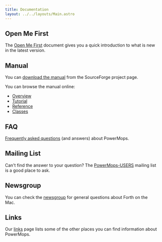 ```yaml
---
title: Documentation
layout: ../../layouts/Main.astro
---
```


## Open Me First

The [Open Me First](/pmops/OpenMeFirst) document gives you a quick
introduction to what is new in the latest version.

## Manual

You can [download the
manual](http://sourceforge.net/project/showfiles.php?group_id=152075)
from the SourceForge project page.

You can browse the manual online:

- [Overview](/pmops/Overview)
- [Tutorial](/pmops/Tutorial)
- [Reference](/pmops/Reference)
- [Classes](/pmops/Classes)

## FAQ

[Frequently asked questions](/pmops/FAQ) (and answers) about PowerMops.

## Mailing List

Can't find the answer to your question? The
[PowerMops-USERS](https://sourceforge.net/p/powermops/mailman/powermops-users/)
mailing list is a good place to ask.

## Newsgroup

You can check the [newsgroup](news://comp.lang.forth.mac) for general
questions about Forth on the Mac.

## Links

Our [links](/pmops/Links) page lists some of the other places you
can find information about PowerMops.
